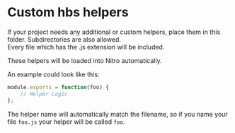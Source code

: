 # Custom hbs helpers

If your project needs any additional or custom helpers, place them in this folder. Subdirectories are also allowed.  
Every file which has the .js extension will be included. 

These helpers will be loaded into Nitro automatically.

An example could look like this:

```js
module.exports = function(foo) {
    // Helper Logic
};
```

The helper name will automatically match the filename, so if you name your file `foo.js` your helper will be called `foo`.
